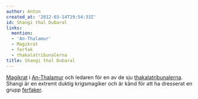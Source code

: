 ```yaml
---
author: Anton
created_at: '2012-03-14T19:54:33Z'
id: Shangi thal Dubaral
links:
  mention:
  - 'An-Thalamur'
  - Magikrat
  - ferfak
  - thakalatribunalerna
title: Shangi thal Dubaral
---
```


[Magikrat] i [An-Thalamur] och ledaren för en av de sju [thakalatribunalerna]. Shangi är en extremt
duktig krigsmagiker och är känd för att ha dresserat en grupp [ferfaker].

  [Magikrat]: Magikrat
  [An-Thalamur]: An-Thalamur
  [thakalatribunalerna]: thakalatribunalerna
  [ferfaker]: ferfak
